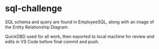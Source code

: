 # sql-challenge

SQL schema and query are found in EmployeeSQL, along with an image of the Entity Relationship Diagram.

QuickDBD used for all work, then exported to local machine for review and edits in VS Code before final commit and push.
